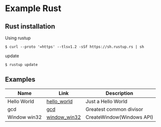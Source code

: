 # Example Rust


## Rust installation

Using rustup

```shell
$ curl --proto '=https' --tlsv1.2 -sSf https://sh.rustup.rs | sh
```

update

```shell
$ rustup update
```


## Examples

| Name        | Link                          | Description                |
| ----------- | ----------------------------- | -------------------------- |
| Hello World | [hello_world](hello_world/)   | Just a Hello World         |
| gcd         | [gcd](gcd/)                   | Greatest common divisor    |
| Window win32| [window_win32](window_win32/) | CreateWindow(Windows API)  |

